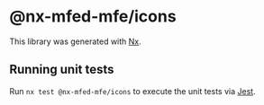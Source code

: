 # @nx-mfed-mfe/icons

This library was generated with [Nx](https://nx.dev).

## Running unit tests

Run `nx test @nx-mfed-mfe/icons` to execute the unit tests via [Jest](https://jestjs.io).
